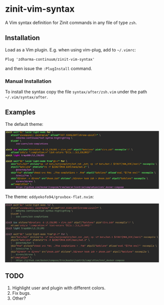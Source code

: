 # zinit-vim-syntax

A Vim syntax definition for Zinit commands in any file of type `zsh`.

## Installation

Load as a Vim plugin. E.g. when using vim-plug, add to `~/.vimrc`:

```vim
Plug 'zdharma-continuum/zinit-vim-syntax'
```

and then issue the `:PlugInstall` command.

### Manual Installation

To install the syntax copy the file `syntax/after/zsh.vim` under the path `~/.vim/syntax/after`.

## Examples

The default theme:

![neovim-default](./images/neovim-default.png)

The theme: `eddyekofo94/gruvbox-flat.nvim`:

![neovim-gruvbox-flat](./images/neovim-gruvbox-flat.png)

## TODO

1. Highlight user and plugin with different colors.
1. Fix bugs.
1. Other?
